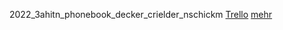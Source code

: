 2022_3ahitn_phonebook_decker_crielder_nschickm
[Trello](https://trello.com/b/zmeQ6Lt5/eckerhuberschickmair)
[mehr](about_me.md)
